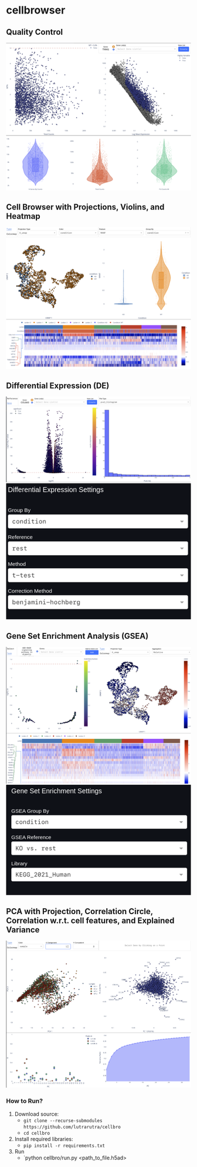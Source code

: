 # cellbrowser

## Quality Control
![alt text](https://github.com/lutrarutra/cellbro/blob/main/figures/qc.png?raw=true)

## Cell Browser with Projections, Violins, and Heatmap
![alt text](https://github.com/lutrarutra/cellbro/blob/main/figures/cells.png?raw=true)

## Differential Expression (DE)
![alt text](https://github.com/lutrarutra/cellbro/blob/main/figures/de.png?raw=true)
![alt text](https://github.com/lutrarutra/cellbro/blob/main/figures/de_settings.png?raw=true)

## Gene Set Enrichment Analysis (GSEA)
![alt text](https://github.com/lutrarutra/cellbro/blob/main/figures/gsea.png?raw=true)
![alt text](https://github.com/lutrarutra/cellbro/blob/main/figures/gsea_settings.png?raw=true)

## PCA with Projection, Correlation Circle, Correlation w.r.t. cell features, and Explained Variance
![alt text](https://github.com/lutrarutra/cellbro/blob/main/figures/pca.png?raw=true)

### How to Run?
1. Download source:
    - `git clone --recurse-submodules https://github.com/lutrarutra/cellbro`
    - `cd cellbro`
2. Install required libraries:
    - `pip install -r requirements.txt`
3. Run
    - `python cellbro/run.py <path_to_file.h5ad>
